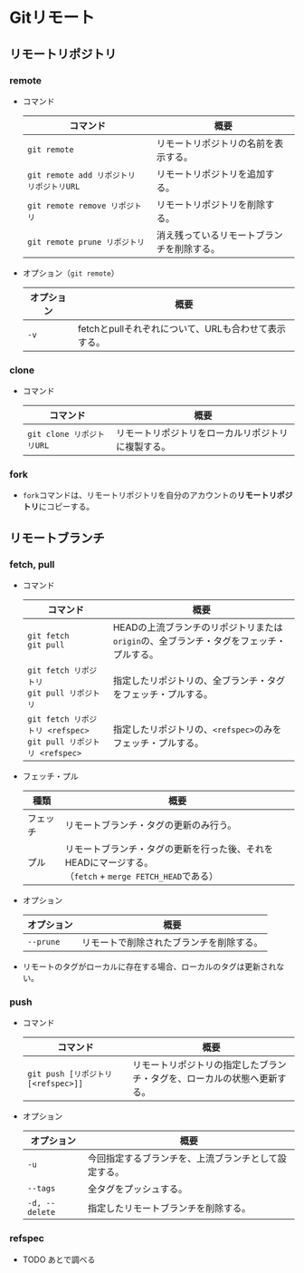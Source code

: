 # Gitリモート

## リモートリポジトリ

### remote

- コマンド

  | コマンド                                  | 概要                                       |
  | ----------------------------------------- | ------------------------------------------ |
  | `git remote`                              | リモートリポジトリの名前を表示する。       |
  | `git remote add リポジトリ リポジトリURL` | リモートリポジトリを追加する。             |
  | `git remote remove リポジトリ`            | リモートリポジトリを削除する。             |
  | `git remote prune リポジトリ`             | 消え残っているリモートブランチを削除する。 |

- オプション（`git remote`）

  | オプション | 概要                                                 |
  | ---------- | ---------------------------------------------------- |
  | `-v`       | fetchとpullそれぞれについて、URLも合わせて表示する。 |

### clone

- コマンド

  | コマンド                  | 概要                                               |
  | ------------------------- | -------------------------------------------------- |
  | `git clone リポジトリURL` | リモートリポジトリをローカルリポジトリに複製する。 |

### fork

- `fork`コマンドは、リモートリポジトリを自分のアカウントの**リモートリポジトリ**にコピーする。

## リモートブランチ

### fetch, pull

- コマンド

  | コマンド                                                     | 概要                                                         |
  | ------------------------------------------------------------ | ------------------------------------------------------------ |
  | `git fetch`<br />`git pull`                                  | HEADの上流ブランチのリポジトリまたは`origin`の、全ブランチ・タグをフェッチ・プルする。 |
  | `git fetch リポジトリ`<br />`git pull リポジトリ`            | 指定したリポジトリの、全ブランチ・タグをフェッチ・プルする。 |
  | `git fetch リポジトリ <refspec>`<br />`git pull リポジトリ <refspec>` | 指定したリポジトリの、`<refspec>`のみをフェッチ・プルする。  |

- フェッチ・プル

  | 種類     | 概要                                                         |
  | -------- | ------------------------------------------------------------ |
  | フェッチ | リモートブランチ・タグの更新のみ行う。                       |
  | プル     | リモートブランチ・タグの更新を行った後、それをHEADにマージする。<br />（`fetch` + `merge FETCH_HEAD`である） |

- オプション

  | オプション | 概要                                     |
  | ---------- | ---------------------------------------- |
  | `--prune`  | リモートで削除されたブランチを削除する。 |

- リモートのタグがローカルに存在する場合、ローカルのタグは更新されない。

### push

- コマンド

  | コマンド                            | 概要                                                         |
  | ----------------------------------- | ------------------------------------------------------------ |
  | `git push [リポジトリ [<refspec>]]` | リモートリポジトリの指定したブランチ・タグを、ローカルの状態へ更新する。 |

- オプション

  | オプション     | 概要                                                 |
  | -------------- | ---------------------------------------------------- |
  | `-u`           | 今回指定するブランチを、上流ブランチとして設定する。 |
  | `--tags`       | 全タグをプッシュする。                               |
  | `-d, --delete` | 指定したリモートブランチを削除する。                 |

### refspec

- TODO あとで調べる

